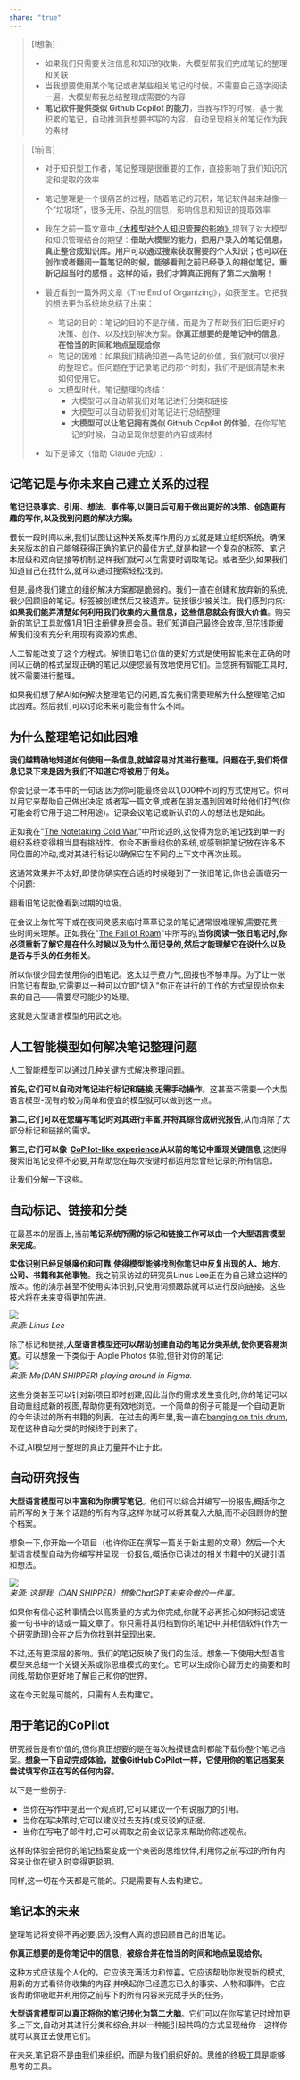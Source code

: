 ```yaml
---  
share: "true"  
---  
```

> [!想象]  
> - 如果我们只需要关注信息和知识的收集，大模型帮我们完成笔记的整理和关联  
> - 当我想要使用某个笔记或者某些相关笔记的时候，不需要自己逐字阅读一遍，大模型帮我总结整理成需要的内容  
> - **笔记软件提供类似 Github Copilot 的能力**，当我写作的时候，基于我积累的笔记，自动推测我想要书写的内容，自动呈现相关的笔记作为我的素材  
  
  
> [!前言]  
> - 对于知识型工作者，笔记整理是很重要的工作，直接影响了我们知识沉淀和提取的效率  
>   
> - 笔记整理是一个很痛苦的过程，随着笔记的沉积，笔记软件越来越像一个“垃圾场”，很多无用、杂乱的信息，影响信息和知识的提取效率  
>   
> - 我在之前一篇文章中[《大模型对个人知识管理的影响》](https://mp.weixin.qq.com/s/8RCmwqOR85HEdQsdW481JQ)提到了对大模型和知识管理结合的期望：**借助大模型的能力，把用户录入的笔记信息，真正整合成知识库。用户可以通过搜索获取需要的个人知识；也可以在创作或者翻阅一篇笔记的时候，能够看到之前已经录入的相似笔记，重新记起当时的感悟 。这样的话，我们才算真正拥有了第二大脑啊！**  
>   
> - 最近看到一篇外网文章《The End of Organizing》，如获至宝。它把我的想法更为系统地总结了出来：  
> 	- 笔记的目的：笔记的目的不是存储，而是为了帮助我们日后更好的决策、创作、以及找到解决方案。**你真正想要的是笔记中的信息，在恰当的时间和地点呈现给你**  
> 	- 笔记的困难：如果我们精确知道一条笔记的价值，我们就可以很好的整理它。但问题在于记录笔记的那个时刻，我们不是很清楚未来如何使用它。  
> 	- 大模型时代，笔记整理的终结：  
> 		- 大模型可以自动帮我们对笔记进行分类和链接  
> 		- 大模型可以自动帮我们对笔记进行总结整理  
> 		- **大模型可以让笔记拥有类似 Github Copilot 的体验**，在你写笔记的时候，自动呈现你想要的内容或素材  
>   
> - 如下是译文（借助 Claude 完成）：  
  
  
  
    
  
## 记笔记是与你未来自己建立关系的过程  
**笔记记录事实、引用、想法、事件等,以便日后可用于做出更好的决策、创造更有趣的写作,以及找到问题的解决方案。**  
  
很长一段时间以来,我们试图让这种关系发挥作用的方式就是建立组织系统。确保未来版本的自己能够获得正确的笔记的最佳方式,就是构建一个复杂的标签、笔记本层级和双向链接等机制,这样我们就可以在需要时调取笔记。或者至少,如果我们知道自己在找什么,就可以通过搜索轻松找到。  
  
但是,最终我们建立的组织解决方案都是脆弱的。我们一直在创建和放弃新的系统,很少回顾旧的笔记。标签被创建然后又被遗弃。链接很少被关注。我们感到内疚: **如果我们能弄清楚如何利用我们收集的大量信息，这些信息就会有很大价值**。购买新的笔记工具就像1月1日注册健身房会员。我们知道自己最终会放弃,但花钱能缓解我们没有充分利用现有资源的焦虑。  
  
人工智能改变了这个方程式。解锁旧笔记价值的更好方式是使用智能来在正确的时间以正确的格式呈现正确的笔记,以便您最有效地使用它们。当您拥有智能工具时,就不需要进行整理。  
  
如果我们想了解AI如何解决整理笔记的问题,首先我们需要理解为什么整理笔记如此困难。然后我们可以讨论未来可能会有什么不同。  
  
## 为什么整理笔记如此困难  
  
**我们越精确地知道如何使用一条信息,就越容易对其进行整理。问题在于,我们将信息记录下来是因为我们不知道它将被用于何处。**  
  
你会记录一本书中的一句话,因为你可能最终会以1,000种不同的方式使用它。你可以用它来帮助自己做出决定,或者写一篇文章,或者在朋友遇到困难时给他们打气(你可能会将它用于这三种用途)。记录会议笔记或新认识的人的想法也是如此。  
  
正如我在"[The Notetaking Cold War](https://every.to/superorganizers/the-notetaking-cold-war-591898),"中所论述的,这使得为您的笔记找到单一的组织系统变得相当具有挑战性。你会不断重组你的系统,或感到把笔记放在许多不同位置的冲动,或对其进行标记以确保它在不同的上下文中再次出现。  
  
这通常效果并不太好,即使你确实在合适的时候碰到了一张旧笔记,你也会面临另一个问题:  
  
翻看旧笔记就像看到过期的垃圾。  
  
在会议上匆忙写下或在夜间灵感来临时草草记录的笔记通常很难理解,需要花费一些时间来理解。正如我在"[The Fall of Roam](https://every.to/superorganizers/the-notetaking-cold-war-591898)"中所写的,**当你阅读一张旧笔记时,你必须重新了解它是在什么时候以及为什么而记录的,然后才能理解它在说什么以及是否与手头的任务相关**。  
  
所以你很少回去使用你的旧笔记。这太过于费力气,回报也不够丰厚。为了让一张旧笔记有帮助,它需要以一种可以立即"切入"你正在进行的工作的方式呈现给你未来的自己——需要尽可能少的处理。  
  
这就是大型语言模型的用武之地。  
  
## 人工智能模型如何解决笔记整理问题  
  
人工智能模型可以通过几种关键方式解决整理问题。  
  
**首先,它们可以自动对笔记进行标记和链接,无需手动操作**。这甚至不需要一个大型语言模型-现有的较为简单和便宜的模型就可以做到这一点。  
  
**第二,它们可以在您编写笔记时对其进行丰富,并将其综合成研究报告**,从而消除了大部分标记和链接的需求。  
  
**第三,它们可以像  [CoPilot-like experience](https://every.to/superorganizers/the-knee-of-the-exponential-curve)从以前的笔记中重现关键信息**,这使得搜索旧笔记变得不必要,并帮助您在每次按键时都运用您曾经记录的所有信息。  
  
让我们分解一下这些。  
  
## 自动标记、链接和分类  
  
在最基本的层面上,当前**笔记系统所需的标记和链接工作可以由一个大型语言模型来完成**。  
  
**实体识别已经足够廉价和可靠,使得模型能够找到你笔记中反复出现的人、地方、公司、书籍和其他事物**。我之前采访过的研究员Linus Lee正在为自己建立这样的版本。他的演示甚至不使用实体识别,只使用词频跟踪就可以进行反向链接。这些技术将在未来变得更加先进。  
  
![](https://d24ovhgu8s7341.cloudfront.net/uploads/editor/posts/2424/optimized_CgJKky0YBgQqpoGQR8qlmy5ALHgyLXLtioSq6ma6U4GB2r4DuKTgkZrySP18-UGgNR67NE_vgaOnWMzQq_FmyZAgstnQD58Nf9466hp-u_PHa2iLHMbk1ytSTIy6_PAFx4hdog088i4tGTixrHQdh-JTZEOPIHaQa-oLCc4318mP8V2dmlzAclaBEuwdIw.png)  
_来源: Linus Lee_  
  
除了标记和链接,**大型语言模型还可以帮助创建自动的笔记分类系统,使你更容易浏览**。可以想象一下类似于 Apple Photos 体验,但针对你的笔记:  
![](https://d24ovhgu8s7341.cloudfront.net/uploads/editor/posts/2424/optimized_aI2fBaWtRRQ64A6Nn3M17AKqfx7eTMH-RYyT2T10IQEenYmz27XbjQqCMgp6IeWDVzkPBbM7A6bmcWDd28JeotOfEubJg9ngRIAjq2-cfLomPSARy0hqgG06uspav4oUs2TapS6lj-_dnBytVy7t1fsPRvOzejvg_ynF5ZCOCztn93TH4Oe7kz9xS8eVoA.png)  
_来源: Me(DAN SHIPPER) playing around in Figma._  
  
这些分类甚至可以针对新项目即时创建,因此当你的需求发生变化时,你的笔记可以自动重组成新的视图,帮助你更有效地浏览。一个简单的例子可能是一个自动更新的今年读过的所有书籍的列表。在过去的两年里,我一直在[banging on this drum](https://every.to/superorganizers/the-opportunity-in-productivity-621007?sid=13273),现在这种自动分类的时候终于到来了。  
  
不过,AI模型用于整理的真正力量并不止于此。  
  
## 自动研究报告  
  
**大型语言模型可以丰富和为你撰写笔记**。他们可以综合并编写一份报告,概括你之前所写的关于某个话题的所有内容,这样你就可以将其载入大脑,而不必回顾你的整个档案。  
  
想象一下,你开始一个项目（也许你正在撰写一篇关于新主题的文章）然后一个大型语言模型自动为你编写并呈现一份报告,概括你已读过的相关书籍中的关键引语和想法。  
  
![](https://d24ovhgu8s7341.cloudfront.net/uploads/editor/posts/2424/optimized_w2LUeYh9IWiuzyK3nMwy2K36_ILuRE8moIeVX_pnhnNcAdnDdRvzz0X3A90WU05q7x9hpfYoYBXNJGUJD6_plOfG2V7QnOWX9DDJJhXQxs98BWV1UoDfYKKGbeXLfgP5ycNs1GZPtGuKlePVnpFKHOO-4i6nEIq1WpYyGGqeUPp3i2suD4HrYEFLsya-gQ.png)  
_来源: 这是我（DAN SHIPPER）想象ChatGPT未来会做的一件事。_  
  
如果你有信心这种事情会以高质量的方式为你完成,你就不必再担心如何标记或链接一句书中的话或一篇文章了。你只需将其归档到你的笔记中,并相信软件(作为一个研究助理)会在之后为你找到并呈现出来。  
  
不过,还有更深层的影响。我们的笔记反映了我们的生活。想象一下使用大型语言模型来总结一个关键关系或你思维模式的变化。它可以生成你心智历史的摘要和时间线,帮助你更好地了解自己和你的世界。  
  
这在今天就是可能的，只需有人去构建它。  
  
## 用于笔记的CoPilot  
  
研究报告是有价值的,但你真正想要的是在每次触摸键盘时都能下载你整个笔记档案。**想象一下自动完成体验，就像GitHub CoPilot一样，它使用你的笔记档案来尝试填写你正在写的任何内容。**  
  
以下是一些例子:  
  
- 当你在写作中提出一个观点时,它可以建议一个有说服力的引用。  
- 当你在写决策时,它可以建议过去支持(或反驳)的证据。  
- 当你在写电子邮件时,它可以调取之前会议记录来帮助你陈述观点。  
  
这样的体验会把你的笔记档案变成一个亲密的思维伙伴,利用你之前写过的所有内容来让你在键入时变得更聪明。  
  
同样,这一切在今天都是可能的。只是需要有人去构建它。  
  
## **笔记本的未来**  
  
整理笔记将变得不再必要,因为没有人真的想回顾自己的旧笔记。  
  
**你真正想要的是你笔记中的信息，被综合并在恰当的时间和地点呈现给你。**  
  
这种方式应该是个人化的。它应该充满活力和惊喜。它应该帮助你发现新的模式,用新的方式看待你收集的内容,并唤起你已经遗忘已久的事实、人物和事件。它应该帮助你吸取并利用你之前写下的所有内容来完成手头的任务。  
  
**大型语言模型可以真正将你的笔记转化为第二大脑**。它们可以在你写笔记时增加更多上下文,自动对其进行分类和综合,并以一种能引起共鸣的方式呈现给你 - 这样你就可以真正去使用它们。  
  
在未来,笔记将不是由我们来组织，而是为我们组织好的。思维的终极工具是能够思考的工具。